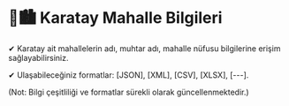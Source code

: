 # 🚧🏙 Karatay Mahalle Bilgileri

✔ Karatay ait mahallelerin adı, muhtar adı, mahalle nüfusu bilgilerine erişim sağlayabilirsiniz.

✔ Ulaşabileceğiniz formatlar: [JSON], [XML], [CSV], [XLSX], [---].

(Not: Bilgi çeşitliliği ve formatlar sürekli olarak güncellenmektedir.)
